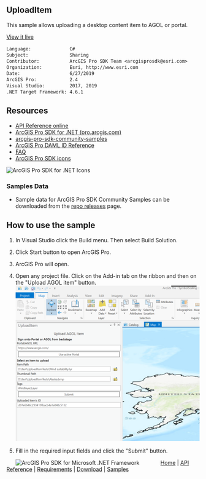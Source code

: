 ## UploadItem

<!-- TODO: Write a brief abstract explaining this sample -->
This sample allows uploading a desktop content item to AGOL or portal.  
  


<a href="http://pro.arcgis.com/en/pro-app/sdk/" target="_blank">View it live</a>

<!-- TODO: Fill this section below with metadata about this sample-->
```
Language:              C#
Subject:               Sharing
Contributor:           ArcGIS Pro SDK Team <arcgisprosdk@esri.com>
Organization:          Esri, http://www.esri.com
Date:                  6/27/2019
ArcGIS Pro:            2.4
Visual Studio:         2017, 2019
.NET Target Framework: 4.6.1
```

## Resources

* [API Reference online](https://pro.arcgis.com/en/pro-app/sdk/api-reference)
* <a href="https://pro.arcgis.com/en/pro-app/sdk/" target="_blank">ArcGIS Pro SDK for .NET (pro.arcgis.com)</a>
* [arcgis-pro-sdk-community-samples](https://github.com/Esri/arcgis-pro-sdk-community-samples)
* [ArcGIS Pro DAML ID Reference](https://github.com/Esri/arcgis-pro-sdk/wiki/ArcGIS-Pro-DAML-ID-Reference)
* [FAQ](https://github.com/Esri/arcgis-pro-sdk/wiki/FAQ)
* [ArcGIS Pro SDK icons](https://github.com/Esri/arcgis-pro-sdk/releases/tag/2.4.0.19948)

![ArcGIS Pro SDK for .NET Icons](https://Esri.github.io/arcgis-pro-sdk/images/Home/Image-of-icons.png  "ArcGIS Pro SDK Icons")

### Samples Data

* Sample data for ArcGIS Pro SDK Community Samples can be downloaded from the [repo releases](https://github.com/Esri/arcgis-pro-sdk-community-samples/releases) page.  

## How to use the sample
<!-- TODO: Explain how this sample can be used. To use images in this section, create the image file in your sample project's screenshots folder. Use relative url to link to this image using this syntax: ![My sample Image](FacePage/SampleImage.png) -->
1. In Visual Studio click the Build menu. Then select Build Solution.  
1. Click Start button to open ArcGIS Pro.  
1. ArcGIS Pro will open.   
1. Open any project file. Click on the Add-in tab on the ribbon and then on the "Upload AGOL item" button.  
![UI](screenshots/UploadItem.png)    
  
1. Fill in the required input fields and click the "Submit" button.    
  


<!-- End -->

&nbsp;&nbsp;&nbsp;&nbsp;&nbsp;&nbsp;<img src="https://esri.github.io/arcgis-pro-sdk/images/ArcGISPro.png"  alt="ArcGIS Pro SDK for Microsoft .NET Framework" height = "20" width = "20" align="top"  >
&nbsp;&nbsp;&nbsp;&nbsp;&nbsp;&nbsp;&nbsp;&nbsp;&nbsp;&nbsp;&nbsp;&nbsp;
[Home](https://github.com/Esri/arcgis-pro-sdk/wiki) | <a href="https://pro.arcgis.com/en/pro-app/sdk/api-reference" target="_blank">API Reference</a> | [Requirements](https://github.com/Esri/arcgis-pro-sdk/wiki#requirements) | [Download](https://github.com/Esri/arcgis-pro-sdk/wiki#installing-arcgis-pro-sdk-for-net) | <a href="https://github.com/esri/arcgis-pro-sdk-community-samples" target="_blank">Samples</a>
